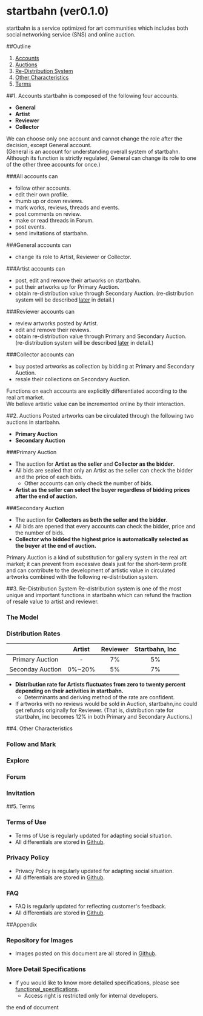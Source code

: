 **startbahn (ver0.1.0)**
====
startbahn is a service optimized for art communities which includes both social networking service (SNS) and online auction.

##Outline
1. [Accounts](#accounts)
2. [Auctions](#auctions)
3. [Re-Distribution System](#rd_system)
4. [Other Characteristics](#others)
5. [Terms](#terms)

##<a name="accounts">1. Accounts
startbahn is composed of the following four accounts.
* **General**
* **Artist**
* **Reviewer**
* **Collector**

<!--Pictogram would be here for intuitive understanding.-->  

We can choose only one account and cannot change the role after the decision, except General account.  
(General is an account for understanding overall system of startbahn. Although its function is strictly regulated, General can change its role to one of the other three accounts for once.)

###All accounts can
* follow other accounts.
* edit their own profile.
* thumb up or down reviews.
* mark works, reviews, threads and events.
* post comments on review.
* make or read threads in Forum.
* post events.
* send invitations of startbahn.

###General accounts can
* change its role to Artist, Reviewer or Collector.

###Artist accounts can
* post, edit and remove their artworks on startbahn.
* put their artworks up for Primary Auction.
* obtain re-distribution value through Secondary Auction. (re-distribution system will be described [later](#rd_system) in detail.)

###Reviewer accounts can
* review artworks posted by Artist.
* edit and remove their reviews.
* obtain re-distribution value through Primary and Secondary Auction. (re-distribution system will be described [later](#rd_system) in detail.)

###Collector accounts can
* buy posted artworks as collection by bidding at Primary and Secondary Auction.
* resale their collections on Secondary Auction.

Functions on each accounts are explicitly differentiated according to the real art market.  
We believe artistic value can be incremented online by their interaction.
<!--Pictogram would be here for intuitive understanding.-->

##<a name="auctions">2. Auctions
Posted artworks can be circulated through the following two auctions in startbahn.
* **Primary Auction**
* **Secondary Auction**  
<!--Pictogram would be here for intuitive understanding.-->  

###Primary Auction
* The auction for **Artist as the seller** and **Collector as the bidder**.
* All bids are sealed that only an Artist as the seller can check the bidder and the price of each bids.
    * Other accounts can only check the number of bids.
* **Artist as the seller can select the buyer regardless of bidding prices after the end of auction.**

###Secondary Auction
* The auction for **Collectors as both the seller and the bidder**.
* All bids are opened that every accounts can check the bidder, price and the number of bids.
* **Collector who bidded the highest price is automatically selected as the buyer at the end of auction.**

Primary Auction is a kind of substitution for gallery system in the real art market; it can prevent from excessive deals just for the short-term profit and can contribute to the development of artistic value in circulated artworks combined with the following re-distribution system.  
<!--Pictogram would be here for intuitive understanding.-->  

##<a name="rd_system">3. Re-Distribution System
Re-distribution system is one of the most unique and important functions in startbahn which can refund the fraction of resale value to artist and reviewer.

### The Model

<!--Pictogram would be here for intuitive understanding.-->  

### Distribution Rates
||Artist|Reviewer|Startbahn, Inc|
|:---:|:---:|:---:|:---:|
|Primary Auction|-|7%|5%|
|Seconday Auction|0%~20%|5%|7%|
* **Distribution rate for Artists fluctuates from zero to twenty percent depending on their activities in startbahn.**
    * Determinants and deriving method of the rate are confident.
* If artworks with no reviews would be sold in Auction, startbahn,inc could get refunds originally for Reviewer. (That is, distribution rate for startbahn, inc becomes 12% in both Primary and Secondary Auctions.)

##<a name="others">4. Other Characteristics
### Follow and Mark
<!--Pictogram would be here for intuitive understanding.-->  

### Explore
<!--Pictogram would be here for intuitive understanding.-->  

### Forum
<!--Pictogram would be here for intuitive understanding.-->  

### Invitation

##<a name="terms">5. Terms
### Terms of Use
* Terms of Use is regularly updated for adapting social situation.
* All differentials are stored in <a href>Github</a>.

### Privacy Policy
* Privacy Policy is regularly updated for adapting social situation.
* All differentials are stored in <a href>Github</a>.

### FAQ
* FAQ is regularly updated for reflecting customer's feedback.
* All differentials are stored in <a href>Github</a>.

##<a name="appendix">Appendix
### Repository for Images
* Images posted on this document are all stored in <a href="">Github</a>.

### More Detail Specifications
* If you would like to know more detailed specifications, please see <a href="">functional_specifications</a>.
    * Access right is restricted only for internal developers.



the end of document
